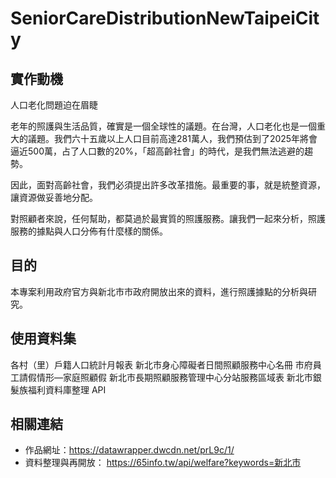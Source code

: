 # SeniorCareDistributionNewTaipeiCity


## 實作動機

人口老化問題迫在眉睫

老年的照護與生活品質，確實是一個全球性的議題。在台灣，人口老化也是一個重大的議題。我們六十五歲以上人口目前高達281萬人，我們預估到了2025年將會逼近500萬，占了人口數的20%，「超高齡社會」的時代，是我們無法逃避的趨勢。

因此，面對高齡社會，我們必須提出許多改革措施。最重要的事，就是統整資源，讓資源做妥善地分配。

對照顧者來說，任何幫助，都莫過於最實質的照護服務。讓我們一起來分析，照護服務的據點與人口分佈有什麼樣的關係。

## 目的
本專案利用政府官方與新北市市政府開放出來的資料，進行照護據點的分析與研究。


## 使用資料集
各村（里）戶籍人口統計月報表
新北市身心障礙者日間照顧服務中心名冊
市府員工請假情形—家庭照顧假
新北市長期照顧服務管理中心分站服務區域表
新北市銀髮族福利資料庫整理 API

## 相關連結
* 作品網址：https://datawrapper.dwcdn.net/prL9c/1/
* 資料整理與再開放：
https://65info.tw/api/welfare?keywords=新北市




